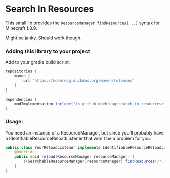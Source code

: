 # Search In Resources

This small lib provides the `ResourceManager.findResources(...)` syntax for Minecraft 1.8.9.

Might be janky. Should work though.

### Adding this library to your project

Add to your gradle build script:

```groovy
repositories {
    maven {
        url "https://moehreag.duckdns.org/maven/releases"
    }
}

dependencies {
    modImplementation include("io.github.moehreag:search-in-resources:<VERSION>")
}
```

### Usage:
You need an instance of a ResourceManager, 
but since you'll probably have a IdentifiableResourceReloadListener that won't be a problem for you.


```java
public class YourReloadListener implements IdentifiableResourceReloadListener {
    @Override
    public void reload(ResourceManager resourceManager) {
		((SearchableResourceManager)resourceManager).findResources(/*...*/);
    }
}
```
